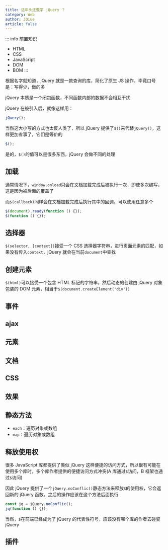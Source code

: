 ```yaml
---
title: 这年头还要学 jQuery ？
category: Web
author: JQiue
article: false
---
```


::: info 前置知识

+ HTML
+ CSS
+ JavaScript
+ DOM
+ BOM
:::

根据名字就知道，jQuery 就是一款查询的库，简化了原生 JS 操作，毕竟口号是：写得少，做的多

jQuery 本质是一个闭包函数，不同函数内部的数据不会相互干扰

jQuery 在被引入后，就像这样用：

```js
jQuery();
```

当然这大小写的方式也太反人类了，所以 jQuery 提供了`$()`来代替`jQuery()`，这样更加省事了，它们是等价的

```js
$();
```

是的，`$()`的值可以是很多东西，jQuery 会做不同的处理

## 加载

通常情况下，`window.onload`只会在文档加载完成后被执行一次，即使多次编写，这是因为被后面的覆盖了

而`$(callback)`同样会在文档加载完成后执行其中的回调，可以使用任意多个

```js
$(document).ready(function () {});
$(function () {});
```

## 选择器

`$(selector, [context])`接受一个 CSS 选择器字符串，进行页面元素的匹配，如果没有传入`context`，jQuery 就会在当前`document`中查找

## 创建元素

`$(html)`可以接受一个包含 HTML 标记的字符串，然后动态的创建由 jQuery 对象包装的 DOM 元素，相当于`$(document.createElement('div'))`

## 事件

<!-- more -->

## ajax

## 元素

## 文档

## CSS

## 效果

## 静态方法

+ `each`：遍历对象或数组
+ `map`：遍历对象或数组

## 释放使用权

很多 JavaScript 库都提供了类似 jQuery 这样便捷的访问方式，所以很有可能在使用多个库时，多个库作者提供的便捷访问方式冲突(A 库通过`$`访问，B 框架也通过`$`访问)

因此 jQuery 提供了一个`jQuery.noConflic()`静态方法来释放`$`的使用权，它会返回新的 jQuery 函数。之后的操作应该在这个方法后面执行

```js
const jq = jQuery.noConflic();
jq(function () {});
```

当然，`$`在前端已经成为了 jQuery 的代表性符号，应该没有哪个库的作者去碰瓷 jQuery

## 插件

<!-- more -->